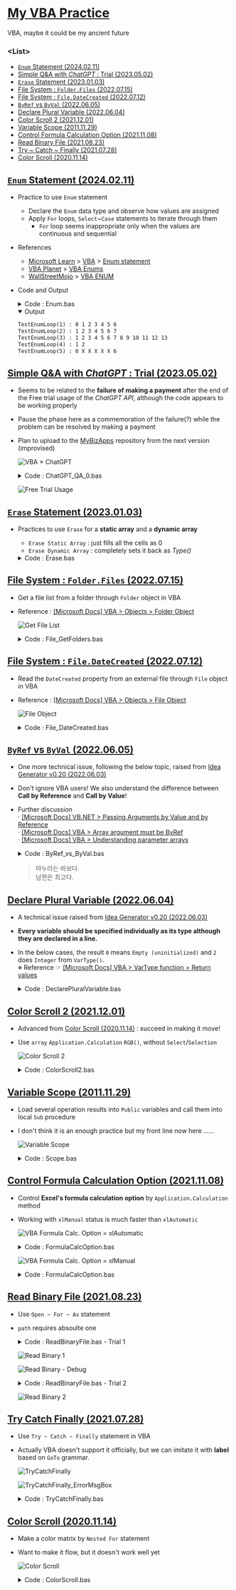 # [My VBA Practice](../README.md#my-vba-practice)

VBA, maybe it could be my ancient future


### \<List>

- [`Enum` Statement (2024.02.11)](#enum-statement-20240211)
- [Simple Q&A with *ChatGPT* : Trial (2023.05.02)](#simple-qa-with-chatgpt--trial-20230502)
- [`Erase` Statement (2023.01.03)](#erase-statement-20230103)
- [File System : `Folder.Files` (2022.07.15)](#folder-object--files-property-20220715)
- [File System : `File.DateCreated` (2022.07.12)](#file-object--datecreated-property-20220712)
- [`ByRef` vs `ByVal` (2022.06.05)](#byref-vs-byval-20220605)
- [Declare Plural Variable (2022.06.04)](#declare-plural-variable-20220604)
- [Color Scroll 2 (2021.12.01)](#color-scroll-2-20211201)
- [Variable Scope (2011.11.29)](#variable-scope-20111129)
- [Control Formula Calculation Option (2021.11.08)](#control-formula-calculation-option-20211108)
- [Read Binary File (2021.08.23)](#read-binary-file-20210823)
- [Try ~ Catch ~ Finally (2021.07.28)](#try-catch-finally-20210728)
- [Color Scroll (2020.11.14)](#color-scroll-20201114)


## [`Enum` Statement (2024.02.11)](#list)

- Practice to use `Enum` statement
  - Declare the `Enum` data type and observe how values are assigned
  - Apply `For` loops, `Select`~`Case` statements to iterate through them
    - `For` loop seems inappropriate only when the values are continuous and sequential
- References
  - [Microsoft Learn](https://learn.microsoft.com/) > [VBA](https://learn.microsoft.com/office/vba/) > [Enum statement](https://learn.microsoft.com/en-us/office/vba/language/reference/user-interface-help/enum-statement)
  - [VBA Planet](https://vbaplanet.com/) > [VBA Enums](https://vbaplanet.com/enums.php)
  - [WallStreetMojo](https://www.wallstreetmojo.com/) > [VBA ENUM](https://www.wallstreetmojo.com/vba-enum/)

- Code and Output
  <details>
    <summary>Code : Enum.bas</summary>

  ```vba
  Option Explicit
  ```
  ```vba
  Private Const SHEET_NAME As String = "ENUM"
  ```
  ```vba
  ' Define enumerations for days of the week
  Private Enum DaysOfWeek1
      Sunday                              ' Sunday as the first day
      Monday
      Tuesday
      Wednesday
      Thursday
      Friday
      Saturday
  End Enum

  Private Enum DaysOfWeek2
      Sunday = 1                          ' Sunday assigned numerical value 1
      Monday
      Tuesday
      Wednesday
      Thursday
      Friday
      Saturday
  End Enum

  Private Enum DaysOfWeek3
      Sunday = 1                          ' Sunday assigned numerical value 1
      Monday = 1                          ' Monday assigned numerical value 1
      Tuesday = 2
      Wednesday = 3
      Thursday = 5
      Friday = 8
      Saturday = 13
  End Enum

  Private Enum DaysOfWeek4
      Sunday = 1                          ' Sunday assigned numerical value 1
      Monday = 3
      Tuesday = 5
      Wednesday = 7
      Thursday = 6
      Friday = 4
      Saturday = 2
  End Enum
  ```
  ```vba
  ' Function to iterate through each day of the week in an enum
  Sub TestEnumLoop(num As Integer)

      Dim outputText As String
      outputText = "TestEnumLoop(" & num & ") : "

      Select Case num
      Case 1
          Dim currentDay1 As DaysOfWeek1
          For currentDay1 = DaysOfWeek1.Sunday To DaysOfWeek1.Saturday
              outputText = outputText & currentDay1 & " "
          Next currentDay1
      Case 2
          Dim currentDay2 As DaysOfWeek2
          For currentDay2 = DaysOfWeek2.Sunday To DaysOfWeek2.Saturday
              outputText = outputText & currentDay2 & " "
          Next currentDay2
      Case 3
          Dim currentDay3 As DaysOfWeek3
          For currentDay3 = DaysOfWeek3.Sunday To DaysOfWeek3.Saturday
              outputText = outputText & currentDay3 & " "
          Next currentDay3
      Case 4
          Dim currentDay4 As DaysOfWeek4
          For currentDay4 = DaysOfWeek4.Sunday To DaysOfWeek4.Saturday
              outputText = outputText & currentDay4 & " "
          Next currentDay4
      Case 5
          Dim currentDay5 As DaysOfWeek1
          For currentDay5 = DaysOfWeek1.Sunday To DaysOfWeek1.Saturday
              Select Case currentDay5
                  Case DaysOfWeek1.Saturday, DaysOfWeek1.Sunday
                      outputText = outputText & currentDay5 & " "
                  Case Else
                      outputText = outputText & "X" & " "
              End Select
          Next currentDay5
      End Select

      Debug.Print outputText

  End Sub
  ```
  ```vba
  ' Main function to run all TestEnumLoop functions
  Private Sub Main()

      Sheets(SHEET_NAME).Cells.Clear      ' Clear sheet before running tests

      Call TestEnumLoop(1)
      Call TestEnumLoop(2)
      Call TestEnumLoop(3)
      Call TestEnumLoop(4)
      Call TestEnumLoop(5)

  End Sub
  ```
  </details>
  <details open="">
    <summary>Output</summary>

  ```txt
  TestEnumLoop(1) : 0 1 2 3 4 5 6 
  TestEnumLoop(2) : 1 2 3 4 5 6 7 
  TestEnumLoop(3) : 1 2 3 4 5 6 7 8 9 10 11 12 13 
  TestEnumLoop(4) : 1 2 
  TestEnumLoop(5) : 0 X X X X X 6 
  ```
  </details>

## [Simple Q&A with *ChatGPT* : Trial (2023.05.02)](#list)

- Seems to be related to the **failure of making a payment** after the end of the Free trial usage of the *ChatGPT API*, although the code appears to be working properly
- Pause the phase here as a commemoration of the failure(?) while the problem can be resolved by making a payment
- Plan to upload to the [MyBizApps](https://github.com/kimpro82/MyBizApps) repository from the next version (improvised)

  ![VBA × ChatGPT](Images/VBA_ChatGPT_Exceeded.PNG)

  <details>
    <summary>Code : ChatGPT_QA_0.bas</summary>

  ```vba
  Option Explicit
  ```
  ```vba
  Private Type CellLocationsType

      endpoint As String
      model As String
      apiKey As String
      question As String
      answerRange As Range                                    ' Not String but Range

  End Type
  ```
  ```vba
  Private Sub SetCellLocations(ByRef thisType As CellLocationsType)

      thisType.endpoint = Range("C2").Value
      thisType.model = Range("C3").Value
      thisType.apiKey = Range("C4").Value
      thisType.question = Range("C7").Value
      Set thisType.answerRange = Range("C8")                  ' Don't forget `set`!

  End Sub
  ```
  ```vba
  Private Sub ChatGPT()

      Dim CellLocations As CellLocationsType
      Dim request As Object
      Dim request_body As String
      Dim response As String

      ' Set required data
      Call SetCellLocations(CellLocations)

      ' Clear the Answer cell
      CellLocations.answerRange.Value = ""

      ' Request ChatGPT API
      Set request = CreateObject("WinHttp.WinHttpRequest.5.1")
      request.Open "POST", "https://api.openai.com/" & CellLocations.endpoint, False
      request.SetRequestHeader "Content-Type", "application/json"
      request.SetRequestHeader "Authorization", "Bearer " & CellLocations.apiKey
      request_body = "{" & _
          """prompt"": """ & Replace(CellLocations.question, """", "\""") & """," & _
          """model"": """ & CellLocations.model & """," & _
          """max_tokens"": 4097," & _
          """n"": 1," & _
          """stop"": [""\n""]" & _
      "}"
      Debug.Print request_body
      request.Send request_body

      ' Output
      response = Replace(request.ResponseText, Chr(34), "")
      response = Replace(response, "\n", "")
      Debug.Print response
      CellLocations.answerRange.Value = response

  End Sub
  ```
  ```vba
  Private Sub btnRun_Click()

          Application.Calculation = xlManual
              Call ChatGPT
          Application.Calculation = xlAutomatic

  End Sub
  ```
  </details>

  ![Free Trial Usage](Images/VBA_ChatGPT_FreeTrialUsage.PNG)


## [`Erase` Statement (2023.01.03)](#list)

- Practices to use `Erase` for a **static array** and a **dynamic array**
  - `Erase Static Array` : just fills all the cells as 0
  - `Erase Dynamic Array` : completely sets it back as *Type()*

  <details>
    <summary>Code : Erase.bas</summary>

  ```vba
  Option Explicit


  Private Sub Main()

      Dim T800(1 To 9)    As Integer
      Dim T1000()         As Integer

      Dim i As Integer, j As Integer, str As String

      ' 1. Static Array
      ' 1.1 Fill the array
      For i = 1 To 9
          T800(i) = i
      Next i

      ' 1.2 Print the array
      str = ""
      For i = 1 To 9
          str = str & T800(i)
      Next i
      Debug.Print str                                         ' 123456789

      ' 1.3 Erase the fixed array
      Erase T800

      ' 1.4 Print the array after erased
      str = ""
      For i = 1 To 9
          str = str & T800(i)
      Next i
      Debug.Print str                                         ' 000000000

      ' 2. Dynamic Array
      ' 2.1 Fill the array
      ReDim T1000(1 To 9)
      For i = 1 To 9
          T1000(i) = i
      Next i

      ' 2.2 Print the array
      str = ""
      For i = 1 To 9
          str = str & T1000(i)
      Next i
      Debug.Print str                                         ' 123456789

      ' 2.3 Erase the fixed array
      Erase T1000                                             ' become Integer()

      ' 2.4 Print the array after erased
  '    str = ""
  '    For i = 1 To 9
  '        str = str & T1000(i)                               ' error
  '    Next i
  '    Debug.Print LBound(T1000) & " " & UBound(T1000)        ' error

  End Sub
  ```
  ```
  123456789
  000000000
  123456789
  ```
  </details>

## [File System : `Folder.Files` (2022.07.15)](#list)

- Get a file list from a folder through `Folder` object in VBA
- Reference : [[Microsoft Docs] VBA > Objects > Folder Object](https://docs.microsoft.com/en-us/office/vba/language/reference/user-interface-help/folder-object)

  ![Get File List](Images/VBA_File_GetFileList.PNG)

  <details>
    <summary>Code : File_GetFolders.bas</summary>

  ```vba
  Option Explicit
  ```
  ```vba
  Sub GetFileList()

      ' Set zero point to print
      Dim printZero As Range
      Set printZero = Range("A5")

      ' Clear area to print
      Dim usingArea As Range
      Set usingArea = Range(printZero, printZero.Offset(10000, 3))
      usingArea.ClearContents

      ' Get path
      Dim path As String
      If Range("B1").Value <> "" Then
          path = Range("B1").Value
      Else
          path = ThisWorkbook.path & Application.PathSeparator
      End If
          ' Debug.Print path

      ' Get oFile collection's informations
      Dim oFSO, oFolder, oFile
      Dim i As Integer
      Set oFSO = CreateObject("Scripting.FileSystemObject")
      Set oFolder = oFSO.GetFolder(path)
          ' Debug.Print oFolder.Name
      For Each oFile In oFolder.Files                                             ' .Files property returns a Files collection consisting of all File objects
          printZero.Offset(i, 0) = oFile.Name
          printZero.Offset(i, 1) = oFile.Type
          printZero.Offset(i, 2) = oFile.Size
          printZero.Offset(i, 3) = oFile.DateCreated
          i = i + 1
      Next oFile

  End Sub
  ```
  ```vba
  Private Sub btnGetFileList_Click()

      Application.Calculation = xlManual
          Call GetFileList
      Application.Calculation = xlAutomatic

  End Sub
  ```
  </details>


## [File System : `File.DateCreated` (2022.07.12)](#list)

- Read the `DateCreated` property from an external file through `File` object in VBA
- Reference : [[Microsoft Docs] VBA > Objects > File Object](https://docs.microsoft.com/en-us/office/vba/language/reference/user-interface-help/file-object)

  ![File Object](Images/VBA_File_DateCreated.PNG)

  <details>
    <summary>Code : File_DateCreated.bas</summary>

  ```vba
  Option Explicit
  ```
  ```vba
  Sub ReadDateCreated()

      Dim fs, f, s
      Dim path As String
      path = ThisWorkbook.path & Application.PathSeparator & Range("B1").Value
          'Debug.Print path
      Set fs = CreateObject("Scripting.FileSystemObject")
      Set f = fs.GetFile(path)
      s = f.DateCreated

      Range("B2").Value = s

  End Sub
  ```
  ```vba
  Private Sub btnReadDateCreated_Click()

      Application.Calculation = xlManual
          Call ReadDateCreated
      Application.Calculation = xlAutomatic

  End Sub
  ```
  </details>


## [`ByRef` vs `ByVal` (2022.06.05)](#list)

- One more technical issue, following the below topic, raised from [Idea Generator v0.20 (2022.06.03)](https://github.com/kimpro82/MyFamilyCare/tree/main/IdeaGenerator#idea-generator-v020-20220603)
- Don't ignore VBA users! We also understand the difference between **Call by Reference** and **Call by Value**!
- Further discussion  
  · [[Microsoft Docs] VB.NET > Passing Arguments by Value and by Reference](https://docs.microsoft.com/en-us/dotnet/visual-basic/programming-guide/language-features/procedures/passing-arguments-by-value-and-by-reference)  
  · [[Microsoft Docs] VBA > Array argument must be ByRef](https://docs.microsoft.com/en-us/office/vba/language/reference/user-interface-help/array-argument-must-be-byref)  
  · [[Microsoft Docs] VBA > Understanding parameter arrays](https://docs.microsoft.com/en-us/office/vba/language/concepts/getting-started/understanding-parameter-arrays)


  <details>
    <summary>Code : ByRef_vs_ByVal.bas</summary>

  ```vba
  Option Explicit
  ```
  ```vba
  Private Function fByRef(ByRef s As String)

      s = "바보"

  End Function
  ```
  ```vba
  Private Function fByVal(ByVal s As String)                  ' An array as a parameter can't be called by Value

      s = "바보"

  End Function
  ```
  ```vba
  Private Sub Main()

      Dim 마누라(1) As String
      Dim 남편(1) As String

      마누라(0) = "마누라"
      마누라(1) = "최고"
      남편(0) = "남편"
      남편(1) = "최고"

      Call fByRef(마누라(1))
      Call fByVal(남편(1))

      Debug.Print 마누라(0) & "는 " & 마누라(1) & "다."
      Debug.Print 남편(0) & "은 " & 남편(1) & "다."

  End Sub
  ```
  </details>

  > 마누라는 바보다.  
  > 남편은 최고다.


## [Declare Plural Variable (2022.06.04)](#list)

- A technical issue raised from [Idea Generator v0.20 (2022.06.03)](https://github.com/kimpro82/MyFamilyCare/tree/main/IdeaGenerator#idea-generator-v020-20220603)
- **Every variable should be specified individually as its type although they are declared in a line.**
- In the below cases, the result `0` means `Empty (uninitialized)` and `2` does `Integer` from `VarType()`.  
  ※ Reference ☞ [[Microsoft Docs] VBA > VarType function > Return values](https://docs.microsoft.com/en-us/office/vba/language/reference/user-interface-help/vartype-function#return-values)

  <details>
    <summary>Code : DeclarePluralVariable.bas</summary>

  ```vba
  Option Explicit
  ```

  ```vba
  Private Sub StupidDeclare()

      Dim a, b As Integer

      Debug.Print VarType(a) & " " & VarType(b)

  End Sub
  ```
  > 0 2

  ```vba
  Private Sub SmartDeclare()

      Dim a As Integer, b As Integer

      Debug.Print VarType(a) & " " & VarType(b)

  End Sub
  ```
  > 2 2
  </details>


## [Color Scroll 2 (2021.12.01)](#list)

- Advanced from [Color Scroll (2020.11.14)](#color-scroll-20201114) : succeed in making it move!
- Use `array` `Application.Calculation` `RGB()`, without `Select`/`Selection`

  ![Color Scroll 2](Images/VBA_ColorScroll2.gif)

  <details>
    <summary>Code : ColorScroll2.bas</summary>

  ```vba
  Option Explicit

  'Private Declare PtrSafe Sub Sleep Lib "kernel32" (ByVal Milliseconds As LongPtr)   ' actually it is somewhat crazy to declare it as Private
  ```

  ```vba
  Sub ColorScroll2()

      Dim width, interval As Integer
      Dim base(2), rgbCol(2) As Integer                                               ' 2 means 0 to 2 (size : 3)

      width = 96
      interval = 16

      base(0) = 0
      base(1) = 127
      base(2) = 255

      Dim i, j, k As Integer

      ' shift i times
      For i = 1 To 100

          Application.Calculation = xlManual

              ' i-th drawing
              For j = 1 To width

                  ' for base(0 ~ 2)
                  For k = 0 To 2

                      If (base(k) \ 256) Mod 2 = 0 Then                               ' / : don't operate as int / int
                          rgbCol(k) = base(k) Mod 256
                      Else
                          rgbCol(k) = 256 - (base(k) Mod 256)
                      End If

                      ' test
                      'Cells(2 + k, j) = rgbCol(k)

                      base(k) = base(k) + interval

                  Next k

                  Cells(1, j).Interior.Color = RGB(rgbCol(0), rgbCol(1), rgbCol(2))   ' not .ColorIndex

              Next j

          Application.Calculation = xlAutomatic

          base(0) = base(0) + interval                                                ' is it the best?
          base(1) = base(1) + interval
          base(2) = base(2) + interval

  '        Sleep (100)

      Next i

  End Sub
  ```

  ```vba
  Sub Reset()
  'Initialize the sheet

      Cells.Select
      Selection.Clear

      Selection.ColumnWidth = 1
      Selection.RowHeight = 10
      Cells(1, 1).RowHeight = 409                                                     ' 409 : the max row height supported by Excel

  End Sub
  ```
  </details>


## [Variable Scope (2011.11.29)](#list)

- Load several operation results into `Public` variables and call them into local `Sub` procedure
- I don't think it is an enough practice but my front line now here ……

  ![Variable Scope](Images/VBA_Scope.gif)

  <details>
    <summary>Code : Scope.bas</summary>

  ```vba
  '----------------------------------------------------------------------------------------
  ' Module1
  Option Explicit


  Public num1, num2, res(7) As Integer


  Sub Operate()

      num1 = ActiveSheet.Range("B1")
      num2 = ActiveSheet.Range("B2")

      res(0) = num1 + num2
      res(1) = num1 - num2
      res(2) = num1 * num2
      res(3) = num1 / num2
      res(4) = num1 \ num2                                        ' no difference from '/' because of Integer / Integer
      res(5) = num1 Mod num2
      res(6) = num1 ^ num2
      res(7) = num1 >= num2                                       ' why -1 when num1 = 5, num2 = 2?

  End Sub
  ```

  ```vba
  '----------------------------------------------------------------------------------------
  ' Sheet1
  Sub ReadResults()

      Dim i As Integer
      For i = 0 To 7
          ActiveSheet.Range("B" & 3 + i) = res(i)
      Next i

  '    Range("B3:B10").Value = res                                ' why doesn't it work?
  '    Range("B3:B10").Value = WorksheetFunction.Transpose(res)   ' it works but I want to avoid WorkSheetFunction() if possible

  End Sub
  ```
  </details>


## [Control Formula Calculation Option (2021.11.08)](#list)

- Control **Excel's formula calculation option** by `Application.Calculation` method
- Working with `xlManual` status is much faster than `xlAutomatic`

  ![VBA Formula Calc. Option = xlAutomatic](Images/VBA_FormulaCalcOption_xlAutomatic.gif)

  <details>
    <summary>Code : FormulaCalcOption.bas</summary>

  ```VBA
  Option Explicit
  ```
  ```VBA
  ' Make a sample case that contains many calculations
  Sub sampleWork()

      ' Set range
      Dim row, rowEnd, col, colEnd As Integer
      row = 1
      rowEnd = 34
      col = row
      colEnd = rowEnd

      ' Generate formula n * n times
      While row <= rowEnd
      
          While col <= colEnd

              If (row = rowEnd And col = colEnd) Then
                  Sheet1.Cells(row, col) = rowEnd * 3 - 3
              ElseIf (col = colEnd) Then
                  Sheet1.Cells(row, col).FormulaR1C1 = "=R[+1]C-3"    ' 삼천포 you nahm sayin
              Else
                  Sheet1.Cells(row, col).FormulaR1C1 = "=RC[+1]-3"
              End If

              col = col + 1

          Wend

          col = 1
          row = row + 1

      Wend

  End Sub
  ```
  </details>

  ![VBA Formula Calc. Option = xlManual](Images/VBA_FormulaCalcOption_xlManual.gif)

  <details>
    <summary>Code : FormulaCalcOption.bas</summary>

  ```VBA
  ' Skip excel formula calculation temporarily
  Sub SkipFormulaCalc()

      Application.Calculation = xlManual
          Call sampleWork
      Application.Calculation = xlAutomatic
      
  End Sub
  ```
  </details>


## [Read Binary File (2021.08.23)](#list)

- Use `Open ~ For ~ As` statement
- `path` requires absoulte one

  <details>
    <summary>Code : ReadBinaryFile.bas - Trial 1</summary>

  ```vba
  Option Explicit


  Sub ReadBinaryFile()

      'Call the target file's path that user entered
      Dim path As String
      path = Range("B1")

      'Check if the file exists
      Dim fileChk As Boolean                      'default : False
      If (Len(Dir(path)) > 0) Then fileChk = True
      Range("B2") = fileChk

      Dim fn As Integer                           'fn : file number
      fn = FreeFile

      Dim output As Range
      Set output = Range("B5")                    'set offset location for output

      Open path For Binary Access Read As #fn
      
          Dim pos, posEnd As Integer
          pos = 1
          posEnd = 10
          
          Dim data As Byte

          While pos <= posEnd
              Get #fn, pos, data
              output.Offset(0, pos).Value = data
              pos = pos + 1
          Wend

      Close #fn

  End Sub
  ```
  ☞ `data` doesn't work well.
  </details>

  ![Read Binary 1](Images/VBA_ReadBinary_1.PNG)

  ![Read Binary - Debug](Images/VBA_ReadBinary_Debug.PNG)

  <details>
    <summary>Code : ReadBinaryFile.bas - Trial 2</summary>

  ☞ receive advice from [Can't read binary file data (StackOverflow)](https://stackoverflow.com/questions/68892076/cant-read-binary-file-data)

  Before :
  ```vba
  path = Range("B1")
  ```

  After : 
  ```vba
  path = ThisWorkbook.path & Application.PathSeparator & Range("B1")
  ```
  </details>

  ![Read Binary 2](Images/VBA_ReadBinary_2.PNG)


## [Try Catch Finally (2021.07.28)](#list)

- Use `Try ~ Catch ~ Finally` statement in VBA
- Actually VBA doesn't support it officially, but we can imitate it with **label** based on `GoTo` grammar.

  ![TryCatchFinally](Images/VBA_TryCatchFinally.PNG)

  ![TryCatchFinally_ErrorMsgBox](Images/VBA_TryCatchFinally_ErrorMsgBox.PNG)

  <details>
    <summary>Code : TryCatchFinally.bas</summary>

  ```vba
  Option Explicit


  Function Divide(a As Integer, b As Integer) As Integer

  Try:                                                ' the below lines will run regardless of this
      
      On Error GoTo Catch
          Divide = a / b                              ' occurs en error when b = 0 or any possible cases (I can't imagine but ……)
      
      GoTo Finally                                    ' pass Catch: when it doesn't occur an error
      
  Catch:
      
      If b = 0 Then
          MsgBox "An error occurs : division by zero."
  '    Else                                           ' When b is not entered, it calls 0 as a default value.
  '        MsgBox "An error occurs."
      End If
      
      Exit Function                                   ' need not to run under Finally:

  Finally:
      
      MsgBox Divide                                   ' I have no any other idea to use Finally:

  End Function
  ```
  </details>


## [Color Scroll (2020.11.14)](#list)

- Make a color matrix by `Nested For` statement
- Want to make it flow, but it doesn't work well yet

  ![Color Scroll](Images/VBA_ColorScroll.PNG)

  <details>
    <summary>Code : ColorScroll.bas</summary>

  ```vba
  Option Explicit
  ```
  ```vba
  Sub ColorScroll()

      Dim StartRow As Integer, StartColumn As Integer, Width As Integer, Height As Integer
      Dim i As Integer, j As Integer, k As Integer
      Dim FirstColumn As Range, LastColumn As Range

      StartRow = 1
      StartColumn = 1
      Width = 56
      Height = 56

      Range(Cells(StartRow, StartColumn), Cells(Height, Width)).Select
      Selection.RowHeight = 10
      Selection.ColumnWidth = 1

      For i = 1 To Height
          For j = 1 To Width
              Cells(i, j).Interior.ColorIndex = (i + j) Mod 56 + 1
          Next j
      Next i

  '    Differnt result from debugging mode and normal run mode(F5)
  '    For k = 1 To Width
  '        Columns(Width).Select
  '        Selection.Cut
  '        Columns(1).Select
  '        Selection.Insert Shift:=xlToRight
  '    Next k

  End Sub
  ```
  ```vba
  Sub Reset()
  'Initialize the sheet

      Cells.Select
      Selection.Clear

      Selection.ColumnWidth = 10
      Selection.RowHeight = 15

  End Sub
  ```
  </details>